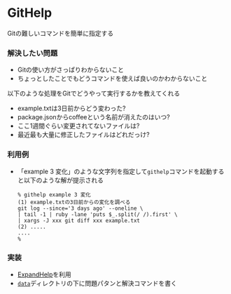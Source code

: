 # GitHelp

Gitの難しいコマンドを簡単に指定する

### 解決したい問題

* Gitの使い方がさっぱりわからないこと
* ちょっとしたことでもどうコマンドを使えば良いのかわからないこと

以下のような処理をGitでどうやって実行するかを教えてくれる

* example.txtは3日前からどう変わった?
* package.jsonからcoffeeという名前が消えたのはいつ?
* ここ1週間ぐらい変更されてないファイルは?
* 最近最も大量に修正したファイルはどれだっけ?

### 利用例

* 「example 3 変化」のような文字列を指定して```githelp```コマンドを起動すると以下のような解が提示される

    ```
    % githelp example 3 変化
    (1) example.txtの3日前からの変化を調べる
    git log --since='3 days ago' --oneline \
    | tail -1 | ruby -lane 'puts $_.split(/ /).first' \
    | xargs -J xxx git diff xxx example.txt
    (2) .....
    ....
    %
    ```

### 実装

* [ExpandHelp](https://github.com/masui/expand_ruby)を利用
* [```data```](https://github.com/masui/GitHelp/tree/master/data)ディレクトリの下に問題パタンと解決コマンドを書く

    

  